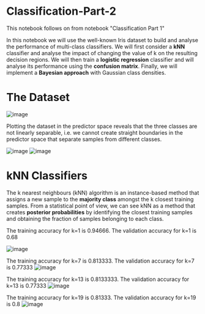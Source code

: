 # Classification-Part-2

This notebook follows on from notebook "Classification Part 1"

In this notebook we will use the well-known Iris dataset to build and analyse the performance of multi-class classifiers. We will first consider a **kNN** classifier and analyse the impact of changing the value of k on the resulting decision regions. We will then train a **logistic regression** classifier and will analyse its performance using the **confusion matrix**. Finally, we will implement a **Bayesian approach** with Gaussian class densities.

# The Dataset

![image](https://user-images.githubusercontent.com/96924468/170327947-7da9fdce-51fc-4cd8-bdfe-110dc11d3f45.png)

Plotting the dataset in the predictor space reveals that the three classes are not linearly separable, i.e. we cannot create straight boundaries in the predictor space that separate samples from different classes.

![image](https://user-images.githubusercontent.com/96924468/170328101-44fa29dd-9b26-45f4-9e7c-b4c943046f0a.png)
![image](https://user-images.githubusercontent.com/96924468/170328120-a4f51db2-d52f-4a97-977d-cbdbfbf8300a.png)

# kNN Classifiers

The k nearest neighbours (kNN) algorithm is an instance-based method that assigns a new sample to the **majority class** amongst the k closest training samples. From a statistical point of view, we can see kNN as a method that creates **posterior probabilities** by identifying the closest training samples and obtaining the fraction of samples belonging to each class.

The training accuracy for k=1 is 0.94666.
The validation accuracy for k=1 is 0.68

![image](https://user-images.githubusercontent.com/96924468/170328970-5c0d86aa-b58a-48b7-93bf-455a8fe0642f.png)

The training accuracy for k=7 is 0.813333.
The validation accuracy for k=7 is 0.77333
![image](https://user-images.githubusercontent.com/96924468/170329175-38f66a98-ce97-43d3-bb30-3314d628706c.png)

The training accuracy for k=13 is 0.8133333.
The validation accuracy for k=13 is 0.77333
![image](https://user-images.githubusercontent.com/96924468/170329693-0e42044f-c28b-4d2a-94c9-444ade3d0113.png)

The training accuracy for k=19 is 0.81333.
The validation accuracy for k=19 is 0.8
![image](https://user-images.githubusercontent.com/96924468/170329905-36452fab-ad57-45b1-a01a-c1ba35a6b0d4.png)


